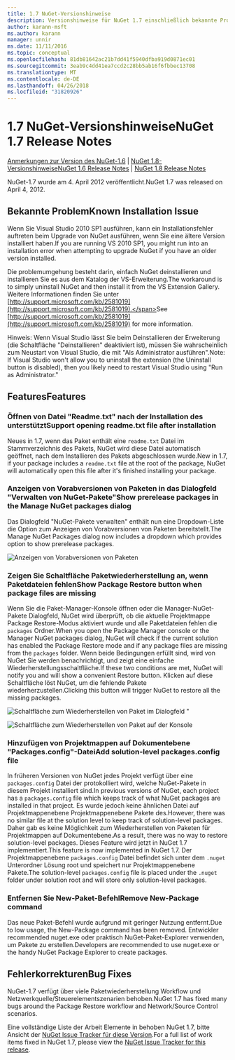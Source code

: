 ```yaml
---
title: 1.7 NuGet-Versionshinweise
description: Versionshinweise für NuGet 1.7 einschließlich bekannte Probleme, Fehlerbehebungen, Funktionen und Archivierung von dcrs Design.
author: karann-msft
ms.author: karann
manager: unnir
ms.date: 11/11/2016
ms.topic: conceptual
ms.openlocfilehash: 81db81642ac21b7dd41f5940dfba919d0871ec01
ms.sourcegitcommit: 3eab9c4dd41ea7ccd2c28bb5ab16f6fbbec13708
ms.translationtype: MT
ms.contentlocale: de-DE
ms.lasthandoff: 04/26/2018
ms.locfileid: "31820926"
---
```

# <a name="nuget-17-release-notes"></a><span data-ttu-id="ae1bb-103">1.7 NuGet-Versionshinweise</span><span class="sxs-lookup"><span data-stu-id="ae1bb-103">NuGet 1.7 Release Notes</span></span>

<span data-ttu-id="ae1bb-104">[Anmerkungen zur Version des NuGet-1.6](../release-notes/nuget-1.6.md) | [NuGet 1.8-Versionshinweise](../release-notes/nuget-1.8.md)</span><span class="sxs-lookup"><span data-stu-id="ae1bb-104">[NuGet 1.6 Release Notes](../release-notes/nuget-1.6.md) | [NuGet 1.8 Release Notes](../release-notes/nuget-1.8.md)</span></span>

<span data-ttu-id="ae1bb-105">NuGet-1.7 wurde am 4. April 2012 veröffentlicht.</span><span class="sxs-lookup"><span data-stu-id="ae1bb-105">NuGet 1.7 was released on April 4, 2012.</span></span>

## <a name="known-installation-issue"></a><span data-ttu-id="ae1bb-106">Bekannte Problem</span><span class="sxs-lookup"><span data-stu-id="ae1bb-106">Known Installation Issue</span></span>
<span data-ttu-id="ae1bb-107">Wenn Sie Visual Studio 2010 SP1 ausführen, kann ein Installationsfehler auftreten beim Upgrade von NuGet ausführen, wenn Sie eine ältere Version installiert haben.</span><span class="sxs-lookup"><span data-stu-id="ae1bb-107">If you are running VS 2010 SP1, you might run into an installation error when attempting to upgrade NuGet if you have an older version installed.</span></span>

<span data-ttu-id="ae1bb-108">Die problemumgehung besteht darin, einfach NuGet deinstallieren und installieren Sie es aus dem Katalog der VS-Erweiterung.</span><span class="sxs-lookup"><span data-stu-id="ae1bb-108">The workaround is to simply uninstall NuGet and then install it from the VS Extension Gallery.</span></span>  <span data-ttu-id="ae1bb-109">Weitere Informationen finden Sie unter [http://support.microsoft.com/kb/2581019](http://support.microsoft.com/kb/2581019).</span><span class="sxs-lookup"><span data-stu-id="ae1bb-109">See [http://support.microsoft.com/kb/2581019](http://support.microsoft.com/kb/2581019) for more information.</span></span>

<span data-ttu-id="ae1bb-110">Hinweis: Wenn Visual Studio lässt Sie beim Deinstallieren der Erweiterung (die Schaltfläche "Deinstallieren" deaktiviert ist), müssen Sie wahrscheinlich zum Neustart von Visual Studio, die mit "Als Administrator ausführen".</span><span class="sxs-lookup"><span data-stu-id="ae1bb-110">Note: If Visual Studio won't allow you to uninstall the extension (the Uninstall button is disabled), then you likely need to restart Visual Studio using "Run as Administrator."</span></span>

## <a name="features"></a><span data-ttu-id="ae1bb-111">Features</span><span class="sxs-lookup"><span data-stu-id="ae1bb-111">Features</span></span>

### <a name="support-opening-readmetxt-file-after-installation"></a><span data-ttu-id="ae1bb-112">Öffnen von Datei "Readme.txt" nach der Installation des unterstützt</span><span class="sxs-lookup"><span data-stu-id="ae1bb-112">Support opening readme.txt file after installation</span></span>
<span data-ttu-id="ae1bb-113">Neues in 1.7, wenn das Paket enthält eine `readme.txt` Datei im Stammverzeichnis des Pakets, NuGet wird diese Datei automatisch geöffnet, nach dem Installieren des Pakets abgeschlossen wurde.</span><span class="sxs-lookup"><span data-stu-id="ae1bb-113">New in 1.7, if your package includes a `readme.txt` file at the root of the package, NuGet will automatically open this file after it's finished installing your package.</span></span>

### <a name="show-prerelease-packages-in-the-manage-nuget-packages-dialog"></a><span data-ttu-id="ae1bb-114">Anzeigen von Vorabversionen von Paketen in das Dialogfeld "Verwalten von NuGet-Pakete"</span><span class="sxs-lookup"><span data-stu-id="ae1bb-114">Show prerelease packages in the Manage NuGet packages dialog</span></span>
<span data-ttu-id="ae1bb-115">Das Dialogfeld "NuGet-Pakete verwalten" enthält nun eine Dropdown-Liste die Option zum Anzeigen von Vorabversionen von Paketen bereitstellt.</span><span class="sxs-lookup"><span data-stu-id="ae1bb-115">The Manage NuGet Packages dialog now includes a dropdown which provides option to show prerelease packages.</span></span>

![Anzeigen von Vorabversionen von Paketen](./media/prerelease-dropdown.png)

### <a name="show-package-restore-button-when-package-files-are-missing"></a><span data-ttu-id="ae1bb-117">Zeigen Sie Schaltfläche Paketwiederherstellung an, wenn Paketdateien fehlen</span><span class="sxs-lookup"><span data-stu-id="ae1bb-117">Show Package Restore button when package files are missing</span></span>
<span data-ttu-id="ae1bb-118">Wenn Sie die Paket-Manager-Konsole öffnen oder die Manager-NuGet-Pakete Dialogfeld, NuGet wird überprüft, ob die aktuelle Projektmappe Package Restore-Modus aktiviert wurde und alle Paketdateien fehlen die `packages` Ordner.</span><span class="sxs-lookup"><span data-stu-id="ae1bb-118">When you open the Package Manager console or the Manager NuGet packages dialog, NuGet will check if the current solution has enabled the Package Restore mode and if any package files are missing from the `packages` folder.</span></span> <span data-ttu-id="ae1bb-119">Wenn beide Bedingungen erfüllt sind, wird von NuGet Sie werden benachrichtigt, und zeigt eine einfache Wiederherstellungsschaltfläche.</span><span class="sxs-lookup"><span data-stu-id="ae1bb-119">If these two conditions are met, NuGet will notify you and will show a convenient Restore button.</span></span> <span data-ttu-id="ae1bb-120">Klicken auf diese Schaltfläche löst NuGet, um die fehlende Pakete wiederherzustellen.</span><span class="sxs-lookup"><span data-stu-id="ae1bb-120">Clicking this button will trigger NuGet to restore all the missing packages.</span></span>

![Schaltfläche zum Wiederherstellen von Paket im Dialogfeld "](./media/packagerestore-dialog.png)

![Schaltfläche zum Wiederherstellen von Paket auf der Konsole](./media/packagerestore-console.png)

### <a name="add-solution-level-packagesconfig-file"></a><span data-ttu-id="ae1bb-123">Hinzufügen von Projektmappen auf Dokumentebene "Packages.config"-Datei</span><span class="sxs-lookup"><span data-stu-id="ae1bb-123">Add solution-level packages.config file</span></span>
<span data-ttu-id="ae1bb-124">In früheren Versionen von NuGet jedes Projekt verfügt über eine `packages.config` Datei der protokolliert wird, welche NuGet-Pakete in diesem Projekt installiert sind.</span><span class="sxs-lookup"><span data-stu-id="ae1bb-124">In previous versions of NuGet, each project has a `packages.config` file which keeps track of what NuGet packages are installed in that project.</span></span> <span data-ttu-id="ae1bb-125">Es wurde jedoch keine ähnlichen Datei auf Projektmappenebene Projektmappenebene Pakete des.</span><span class="sxs-lookup"><span data-stu-id="ae1bb-125">However, there was no similar file at the solution level to keep track of solution-level packages.</span></span> <span data-ttu-id="ae1bb-126">Daher gab es keine Möglichkeit zum Wiederherstellen von Paketen für Projektmappen auf Dokumentebene.</span><span class="sxs-lookup"><span data-stu-id="ae1bb-126">As a result, there was no way to restore solution-level packages.</span></span>
<span data-ttu-id="ae1bb-127">Dieses Feature wird jetzt in NuGet 1.7 implementiert.</span><span class="sxs-lookup"><span data-stu-id="ae1bb-127">This feature is now implemented in NuGet 1.7.</span></span> <span data-ttu-id="ae1bb-128">Der Projektmappenebene `packages.config` Datei befindet sich unter dem `.nuget` Unterordner Lösung root und speichert nur Projektmappenebene Pakete.</span><span class="sxs-lookup"><span data-stu-id="ae1bb-128">The solution-level `packages.config` file is placed under the `.nuget` folder under solution root and will store only solution-level packages.</span></span>

### <a name="remove-new-package-command"></a><span data-ttu-id="ae1bb-129">Entfernen Sie New-Paket-Befehl</span><span class="sxs-lookup"><span data-stu-id="ae1bb-129">Remove New-Package command</span></span>
<span data-ttu-id="ae1bb-130">Das neue Paket-Befehl wurde aufgrund mit geringer Nutzung entfernt.</span><span class="sxs-lookup"><span data-stu-id="ae1bb-130">Due to low usage, the New-Package command has been removed.</span></span> <span data-ttu-id="ae1bb-131">Entwickler recommended nuget.exe oder praktisch NuGet-Paket-Explorer verwenden, um Pakete zu erstellen.</span><span class="sxs-lookup"><span data-stu-id="ae1bb-131">Developers are recommended to use nuget.exe or the handy NuGet Package Explorer to create packages.</span></span>

## <a name="bug-fixes"></a><span data-ttu-id="ae1bb-132">Fehlerkorrekturen</span><span class="sxs-lookup"><span data-stu-id="ae1bb-132">Bug Fixes</span></span>
<span data-ttu-id="ae1bb-133">NuGet-1.7 verfügt über viele Paketwiederherstellung Workflow und Netzwerkquelle/Steuerelementszenarien behoben.</span><span class="sxs-lookup"><span data-stu-id="ae1bb-133">NuGet 1.7 has fixed many bugs around the Package Restore workflow and Network/Source Control scenarios.</span></span>

<span data-ttu-id="ae1bb-134">Eine vollständige Liste der Arbeit Elemente in behoben NuGet 1.7, bitte Ansicht der [NuGet Issue Tracker für diese Version](http://nuget.codeplex.com/workitem/list/advanced?keyword=&status=Closed&type=All&priority=All&release=NuGet%201.7&assignedTo=All&component=All&sortField=Votes&sortDirection=Descending&page=0).</span><span class="sxs-lookup"><span data-stu-id="ae1bb-134">For a full list of work items fixed in NuGet 1.7, please view the [NuGet Issue Tracker for this release](http://nuget.codeplex.com/workitem/list/advanced?keyword=&status=Closed&type=All&priority=All&release=NuGet%201.7&assignedTo=All&component=All&sortField=Votes&sortDirection=Descending&page=0).</span></span>
